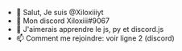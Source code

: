 - 👋 Salut, Je suis @Xiloxiiiyt
- 👀 Mon discord Xiloxiii#9067
- 🌱 J'aimerais apprendre le js, py et discord.js
- 📫 Comment me rejoindre: voir ligne 2 (discord)

<!---
Xiloxiiiyt/Xiloxiiiyt is a ✨ special ✨ repository because its `README.md` (this file) appears on your GitHub profile.
You can click the Preview link to take a look at your changes.
--->
